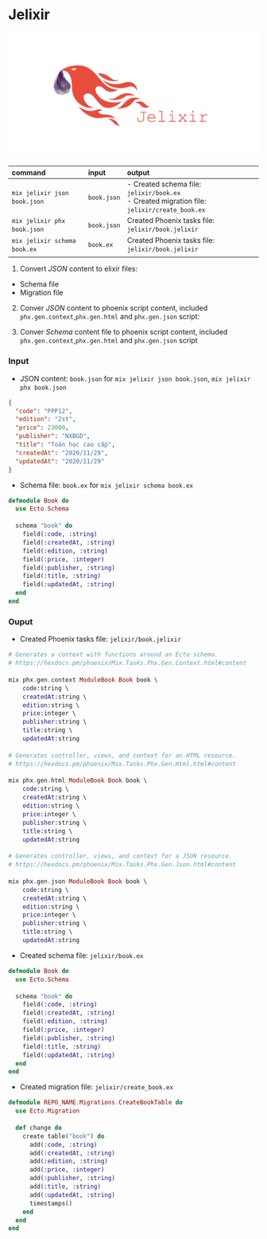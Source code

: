 # Jelixir

![Jelixir](https://github.com/ttpho/Jelixir/blob/master/banner.svg)


| command | input | output |
| :---         | :---           |:---  |
| `mix jelixir json book.json`   | `book.json`     | - Created schema file: `jelixir/book.ex`</br>- Created migration file: `jelixir/create_book.ex`    |
| `mix jelixir phx book.json`     | `book.json`       | Created Phoenix tasks file: `jelixir/book.jelixir`      |
| `mix jelixir schema book.ex`    |    `book.ex`       | Created Phoenix tasks file: `jelixir/book.jelixir` |
|      |      |     |


1. Convert *JSON* content to elixir files:
- Schema file
- Migration file

2. Conver *JSON* content to phoenix script content, included `phx.gen.context`,`phx.gen.html` and `phx.gen.json` script:

3. Conver *Schema* content file to phoenix script content, included `phx.gen.context`,`phx.gen.html` and `phx.gen.json` script


### Input 
- JSON content: `book.json` for `mix jelixir json book.json`, `mix jelixir phx book.json` 

```json
{
  "code": "PPP12",
  "edition": "2st",
  "price": 23000,
  "publisher": "NXBGD",
  "title": "Toán học cao cấp",
  "createdAt": "2020/11/29",
  "updatedAt": "2020/11/29"
}
```

- Schema file: `book.ex` for  `mix jelixir schema book.ex`

```ex
defmodule Book do
  use Ecto.Schema

  schema "book" do
    field(:code, :string)
    field(:createdAt, :string)
    field(:edition, :string)
    field(:price, :integer)
    field(:publisher, :string)
    field(:title, :string)
    field(:updatedAt, :string) 
  end
end
```


### Ouput
- Created Phoenix tasks file: `jelixir/book.jelixir`

```ex
# Generates a context with functions around an Ecto schema.
# https://hexdocs.pm/phoenix/Mix.Tasks.Phx.Gen.Context.html#content

mix phx.gen.context ModuleBook Book book \
    code:string \
    createdAt:string \
    edition:string \
    price:integer \
    publisher:string \
    title:string \
    updatedAt:string

# Generates controller, views, and context for an HTML resource. 
# https://hexdocs.pm/phoenix/Mix.Tasks.Phx.Gen.Html.html#content

mix phx.gen.html ModuleBook Book book \
    code:string \
    createdAt:string \
    edition:string \
    price:integer \
    publisher:string \
    title:string \
    updatedAt:string

# Generates controller, views, and context for a JSON resource.
# https://hexdocs.pm/phoenix/Mix.Tasks.Phx.Gen.Json.html#content

mix phx.gen.json ModuleBook Book book \
    code:string \
    createdAt:string \
    edition:string \
    price:integer \
    publisher:string \
    title:string \
    updatedAt:string

```

- Created schema file: `jelixir/book.ex`

```ex
defmodule Book do
  use Ecto.Schema

  schema "book" do
    field(:code, :string)
    field(:createdAt, :string)
    field(:edition, :string)
    field(:price, :integer)
    field(:publisher, :string)
    field(:title, :string)
    field(:updatedAt, :string) 
  end
end
```

- Created migration file: `jelixir/create_book.ex`

```ex
defmodule REPO_NAME.Migrations.CreateBookTable do
  use Ecto.Migration

  def change do
    create table("book") do
      add(:code, :string)
      add(:createdAt, :string)
      add(:edition, :string)
      add(:price, :integer)
      add(:publisher, :string)
      add(:title, :string)
      add(:updatedAt, :string)
      timestamps()
    end
  end
end
```
